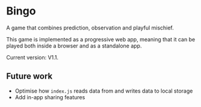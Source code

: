 # Bingo

A game that combines prediction, observation and playful mischief.

This game is implemented as a progressive web app, meaning that it can be played both inside a browser and as a standalone app.

Current version: V1.1.


## Future work

- Optimise how ```index.js``` reads data from and writes data to local storage
- Add in-app sharing features